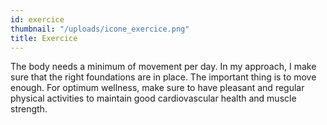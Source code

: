 ```yaml
---
id: exercice
thumbnail: "/uploads/icone_exercice.png"
title: Exercice
---
```


The body needs a minimum of movement per day. In my approach, I make sure that the right foundations are in place. The important thing is to move enough. For optimum wellness, make sure to have pleasant and regular physical activities to maintain good cardiovascular health and muscle strength.
